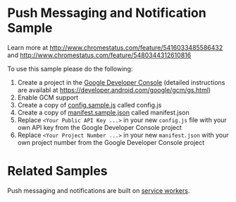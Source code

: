 Push Messaging and Notification Sample
===

Learn more at http://www.chromestatus.com/feature/5416033485586432 and http://www.chromestatus.com/feature/5480344312610816

To use this sample please do the following:

1. Create a project in the [Google Developer Console](https://console.developers.google.com) (detailed instructions are availabl at https://developer.android.com/google/gcm/gs.html)
1. Enable GCM support
1. Create a copy of [config.sample.js](config.sample.js) called config.js
1. Create a copy of [manifest.sample.json](manifest.sample.json) called manifest.json
1. Replace `<Your Public API Key ...>` in your new `config.js` file with your own API key from the Google Developer Console project
4. Replace `<Your Project Number ...>` in your new `manifest.json` with your own project number from the Google Developer Console project

# Related Samples
  Push messaging and notifications are built on [service workers](https://github.com/GoogleChrome/samples/tree/gh-pages/service-worker). 
